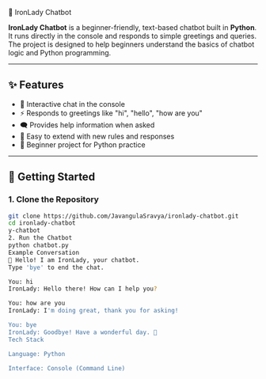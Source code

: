  🤖 IronLady Chatbot

**IronLady Chatbot** is a beginner-friendly, text-based chatbot built in **Python**.  
It runs directly in the console and responds to simple greetings and queries.  
The project is designed to help beginners understand the basics of chatbot logic and Python programming.

---

## ✨ Features
- 💬 Interactive chat in the console  
- ⚡ Responds to greetings like "hi", "hello", "how are you"  
- 🗨️ Provides help information when asked  
- 🧠 Easy to extend with new rules and responses  
- 🎯 Beginner project for Python practice  

---

## 🚀 Getting Started

### 1. Clone the Repository
```bash
git clone https://github.com/JavangulaSravya/ironlady-chatbot.git
cd ironlady-chatbot
y-chatbot
2. Run the Chatbot
python chatbot.py
Example Conversation
👋 Hello! I am IronLady, your chatbot.
Type 'bye' to end the chat.

You: hi
IronLady: Hello there! How can I help you?

You: how are you
IronLady: I'm doing great, thank you for asking!

You: bye
IronLady: Goodbye! Have a wonderful day. 💫
Tech Stack

Language: Python

Interface: Console (Command Line)
